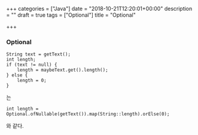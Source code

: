 +++
categories = ["Java"]
date = "2018-10-21T12:20:01+00:00"
description = ""
draft = true
tags = ["Optional"]
title = "Optional"

+++
### Optional

    String text = getText();
    int length;
    if (text != null) {
    	length = maybeText.get().length();
    } else {
    	length = 0;
    }

는 

    int length = Optional.ofNullable(getText()).map(String::length).orElse(0);

와 같다.
